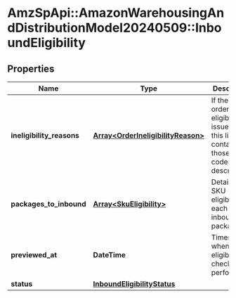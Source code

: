 # AmzSpApi::AmazonWarehousingAndDistributionModel20240509::InboundEligibility

## Properties
Name | Type | Description | Notes
------------ | ------------- | ------------- | -------------
**ineligibility_reasons** | [**Array&lt;OrderIneligibilityReason&gt;**](OrderIneligibilityReason.md) | If there are order level eligibility issues, then this list will contain those error codes and descriptions. | [optional] 
**packages_to_inbound** | [**Array&lt;SkuEligibility&gt;**](SkuEligibility.md) | Details on SKU eligibility for each inbound package. | 
**previewed_at** | **DateTime** | Timestamp when the eligibility check is performed. | 
**status** | [**InboundEligibilityStatus**](InboundEligibilityStatus.md) |  | 

